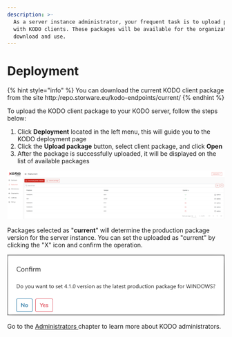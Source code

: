 ```yaml
---
description: >-
  As a server instance administrator, your frequent task is to upload packages
  with KODO clients. These packages will be available for the organization to
  download and use.
---
```


# Deployment

{% hint style="info" %}
You can download the current KODO client package from the site http:/repo.storware.eu/kodo-endpoints/current/
{% endhint %}

To upload the KODO client package to your KODO server, follow the steps below:

1. Click **Deployment** located in the left menu, this will guide you to the KODO deployment page
2. Click the **Upload package** button, select client package, and click **Open**
3. After the package is successfully uploaded, it will be displayed on the list of available packages

![](../../.gitbook/assets/image%20%281%29.png)

Packages selected as "**current**" will determine the production package version for the server instance. You can set the uploaded as "current" by clicking the "X" icon and confirm the operation. 

![](../../.gitbook/assets/image%20%289%29.png)

Go to the [Administrators ](administrators.md)chapter to learn more about KODO administrators.

